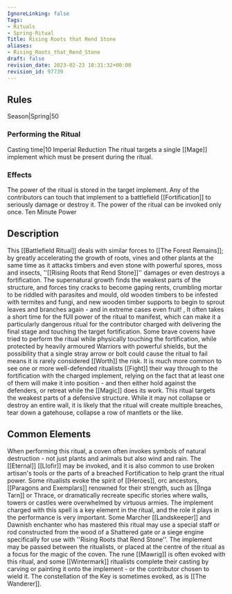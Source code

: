 ```yaml
---
IgnoreLinking: false
Tags:
- Rituals
- Spring-Ritual
Title: Rising Roots that Rend Stone
aliases:
- Rising_Roots_that_Rend_Stone
draft: false
revision_date: 2023-02-23 18:31:32+00:00
revision_id: 97739
---
```


## Rules
Season|Spring|50
### Performing the Ritual
Casting time|10 Imperial Reduction
The ritual targets a single [[Mage]] implement which must be present during the ritual.
### Effects
The power of the ritual is stored in the target implement. Any of the contributors can touch that implement to a battlefield [[Fortification]] to seriously damage or destroy it. 
The power of the ritual can be invoked only once.
Ten Minute Power
## Description
This [[Battlefield Ritual]] deals with similar forces to [[The Forest Remains]]; by greatly accelerating the growth of roots, vines and other plants at the same time as it attacks timbers and even stone with powerful spores, moss and insects, ''[[Rising Roots that Rend Stone]]'' damages or even destroys a fortification. The supernatural growth finds the weakest parts of the structure, and forces tiny cracks to become gaping rents, crumbling mortar to be riddled with parasites and mould, old wooden timbers to be infested with termites and fungi, and new wooden timber supports to begin to sprout leaves and branches again - and in extreme cases even fruit! , 
It often takes a short time for the fUll power of the ritual to manifest, which can make it a particularly dangerous ritual for the contributor charged with delivering the final stage and touching the target fortification. Some brave covens have tried to perform the ritual while physically touching the fortification, while protected by heavily armoured Warriors with powerful shields, but the possibility that a single stray arrow or bolt could cause the ritual to fail means it is rarely considered [[Worth]] the risk. It is much more common to see one or more well-defended ritualists [[Fight]] their way through to the fortification with the charged implement, relying on the fact that at least one of them will make it into position - and then either hold against the defenders, or retreat while the [[Magic]] does its work.
This ritual targets the weakest parts of a defensive structure. While it may not collapse or destroy an entire wall, it is likely that the ritual will create multiple breaches, tear down a gatehouse, collapse a row of mantlets or the like.
## Common Elements
When performing this ritual, a coven often invokes symbols of natural destruction - not just plants and animals but also wind and rain. The [[Eternal]] [[Llofir]] may be invoked, and it is also common to use broken artisan's tools or the parts of a breached Fortification to help grant the ritual power. Some ritualists evoke the spirit of  [[Heroes]], orc ancestors, [[Paragons and Exemplars]] renowned for their strength, such as [[Inga Tarn]] or Thrace, or dramatically recreate specific stories where walls, towers or castles were overwhelmed by virtuous armies.
The implement charged with this spell is a key element in the ritual, and the role it plays in the performance is very important. Some Marcher [[Landskeeper]] and Dawnish enchanter who has mastered this ritual may use a special staff or rod constructed from the wood of a Shattered gate or a siege engine specifically for use with ''Rising Roots that Rend Stone''. The implement may be passed between the ritualists, or placed at the centre of the ritual as a focus for the magic of the coven.
The rune [[Mawrig]] is often evoked with this ritual, and some [[Wintermark]] ritualists complete their casting by carving or painting it onto the implement - or the contributor chosen to wield it. The constellation of the Key is sometimes evoked, as is [[The Wanderer]].